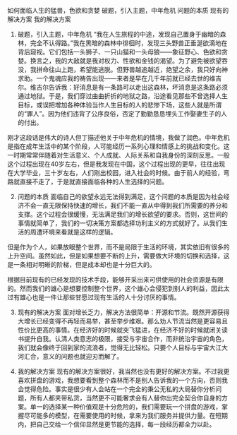 如何面临人生的猛兽，色欲和贪婪
破题，引入主题，中年危机
问题的本质
现有的解决方案
我的解决方案

1. 破题，引入主题，中年危机
“我在人生旅程的中途，发现自己置身于幽暗的森林，完全不认得路。”我在黑暗的森林中徘徊时，发现三头野兽正垂涎欲滴地在背后窥视。它们包括一头狮子、一只山猫和一头母狼——象征野心、色欲和贪婪。换言之，我的大敌就是我对权力、性欲和金钱的渴望。为了避免被欲望吞没，我拼命往山上跑，希望能逃脱。但野兽越追越近，绝望之余，我只好向神求助。一个鬼魂应我的祷告出现——来者是早在几千年前就已经去世的维吉尔。维吉尔告诉我：好消息是有一条路可以走出这森林，坏消息是这条路必须通过地狱。于是，我们穿过曲曲折折的地狱之路，沿途看见那些不曾选择人生目标，或误把增加各种体验当作人生目标的人的悲惨下场，这些人就是所谓的“罪人”。因为他们违背了公序良俗，否定了勤勤恳恳埋头工作娶妻生子的人的付出。

刚才这段话是伟大的诗人但丁描述他关于中年危机的情境，我做了润色。中年危机是指在成年生活中的某个阶段，人可能经历一系列心理和情感上的挑战和变化。这一时期常常伴随着对生活意义、个人成就、人际关系和自我身份的深刻反思。一般这个过程出现在40岁左右，但是我发现在中国，这个过程出现的更早，往往出现在大学毕业，三十岁左右，人们刚出校园，进入社会的时候。由于前人的经验，弯路就直接不走了，于是就直接面临各种的人生选择的问题。

2. 问题的本质 
面临自己的欲望永远无法得到满足，这个问题的本质是因为社会经济不会一直无限保持快速的增长，我们不能一直从中得到我们所需要的养分和支撑。这个过程会很缓慢，无法满足我们的增长欲望的要求。否则，这世间的事情就简单了，我们的一切决策方案都选择功利主义的方式就好了。从我们生活的周遭环境来看就是这样的逻辑。

但是作为个人，如果放眼整个世界，而不是局限于生活的环境，其实依旧有很多的上升空间。虽然如此，但是如果想要不断的上升，需要做大环境的切换和选择，这是一条相对明晰的阶梯，但是成本却也是十分巨大的。

根据目前现有的已经发现的技术手段，能够开采出来可供使用的社会资源是有限的。然而我们的雄心是想要控制整个世界，这个雄心会侵犯到别人的利益，因此太过有雄心也是一件让那些甘愿过现有生活的人十分讨厌的事情。

3. 现有的解决方案
面对增长乏力，解决方法很简单：开源和节流。既然开源获得大增长已经变得不再轻而易举，甚至举步维艰。那么劝人节流当然是更容易且性价比更高的事情。在经济好的时候就突飞猛进，在经济不好的时候就闭关读书提升自我。认清人类意志的极限，接受与宇宙合作，而非统治宇宙的角色，我们就会像终于回到家的流浪者，觉得无比轻松。只要个人目标与宇宙大江大河汇合，意义的问题也就迎刃而解了。

4. 我的解决方案
现有的解决方案很好，我当然也没有更好的解决方案。不过我更喜欢拼盘的游戏，我想要看到整个森林而不是别人告诉我的一个方向，否则我会觉得危险。事实是很少有人会站在一个完全的秉公无私的大局替你分析问题，所有人都夹带私货，当然更不可能奢求会有人替你出完全契合你自身的方案。单一的选择某一种价值观是十分危险的，我们需要玩一个拼盘的游戏，掌握尽可能多的模型，在需要使用的时候，拿来为我们服务并提供力量。在短期内，把自己交给一个信仰显然是更节能的选择，每一段经历都全力以赴。
